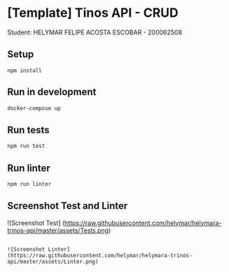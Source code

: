 # [Template] Tinos API - CRUD
Student: HELYMAR FELIPE ACOSTA ESCOBAR - 200062508

## Setup
```
npm install
```

## Run in development
```bash
docker-compose up
```

## Run tests
```bash
npm run test
```

## Run linter
```bash
npm run linter
```
## Screenshot Test and Linter
![Screenshot Test]
(https://raw.githubusercontent.com/helymar/helymara-trinos-api/master/assets/Tests.png)
```

![Screenshot Linter]
(https://raw.githubusercontent.com/helymar/helymara-trinos-api/master/assets/Linter.png)
```